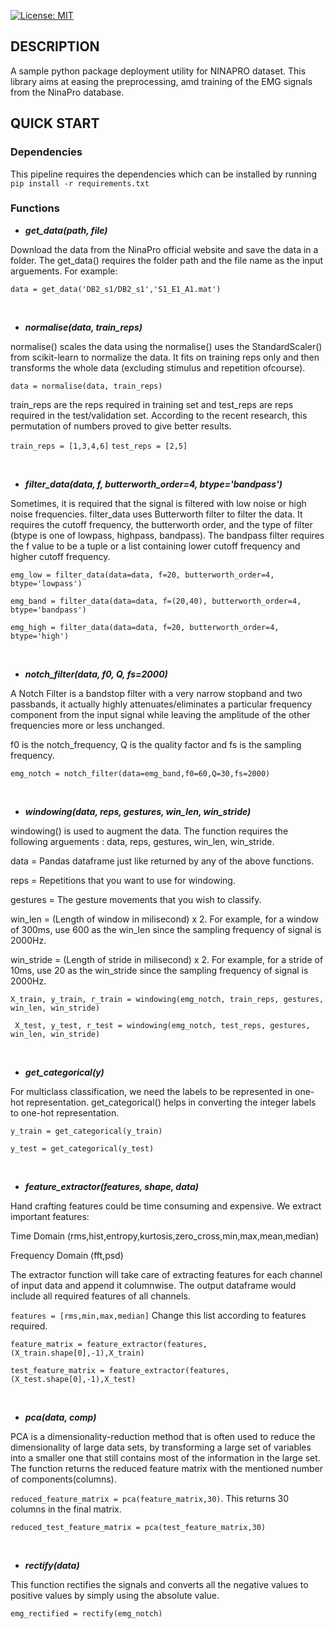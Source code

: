 [![License: MIT](https://img.shields.io/badge/License-MIT-yellow.svg)](https://opensource.org/licenses/MIT)


## DESCRIPTION

A sample python package deployment utility for NINAPRO dataset.
This library aims at easing the preprocessing, amd training of the EMG signals from the NinaPro database.

## QUICK START

### Dependencies
This pipeline requires the dependencies which can be installed by running `pip install -r requirements.txt`


### Functions
*  _**get_data(path, file)**_

Download the data from the NinaPro official website and save the data in a folder. 
The get_data() requires the folder path and the file name as the input arguements.
For example:

`data = get_data('DB2_s1/DB2_s1','S1_E1_A1.mat')`

<p>&nbsp;</p>

*  **_normalise(data, train_reps)_**

normalise() scales the data using the normalise() uses the StandardScaler() from scikit-learn to normalize the data. It fits on training reps only and then transforms the whole data (excluding stimulus and repetition ofcourse).

`data = normalise(data, train_reps)`

train_reps are the reps required in training set and test_reps are reps
required in the test/validation set. According to the recent research, this permutation of numbers proved to give better results.

`train_reps = [1,3,4,6]`
`test_reps = [2,5]`

<p>&nbsp;</p>


*  **_filter_data(data, f, butterworth_order=4, btype='bandpass')_**

Sometimes, it is required that the signal is filtered with low noise or high noise frequencies. filter_data uses Butterworth filter to filter the data. It requires the cutoff frequency, the butterworth order, and the type of filter (btype is one of lowpass, highpass, bandpass).
The bandpass filter requires the f value to be a tuple or a list containing lower cutoff frequency and higher cutoff frequency.

`emg_low = filter_data(data=data, f=20, butterworth_order=4, btype='lowpass')`

`emg_band = filter_data(data=data, f=(20,40), butterworth_order=4, btype='bandpass')`

`emg_high = filter_data(data=data, f=20, butterworth_order=4, btype='high')`

<p>&nbsp;</p>

*  **_notch_filter(data, f0, Q, fs=2000)_**

A Notch Filter is a bandstop filter with a very narrow stopband and two passbands, it actually highly attenuates/eliminates a particular frequency component from the input signal while leaving the amplitude of the other frequencies more or less unchanged.

f0 is the notch_frequency, Q is the quality factor and fs is the sampling frequency.

`emg_notch = notch_filter(data=emg_band,f0=60,Q=30,fs=2000)`

<p>&nbsp;</p>

*  **_windowing(data, reps, gestures, win_len, win_stride)_**

windowing() is used to augment the data. The function requires the following arguements : data, reps, gestures, win_len, win_stride.

data = Pandas dataframe just like returned by any of the above functions.

reps = Repetitions that you want to use for windowing.

gestures = The gesture movements that you wish to classify.

win_len = (Length of window in milisecond) x 2. For example, for a window of 300ms, use 600 as the win_len since the sampling frequency of signal is 2000Hz.

win_stride = (Length of stride in milisecond) x 2. For example, for a stride of 10ms, use 20 as the win_stride since the sampling frequency of signal is 2000Hz.

`X_train, y_train, r_train = windowing(emg_notch, train_reps, gestures, win_len, win_stride)`

`
X_test, y_test, r_test = windowing(emg_notch, test_reps, gestures, win_len, win_stride)`

<p>&nbsp;</p>

*  **_get_categorical(y)_**

For multiclass classification, we need the labels to be represented in one-hot representation.
get_categorical() helps in converting the integer labels to one-hot representation.

`y_train = get_categorical(y_train)`

`y_test = get_categorical(y_test)`

<p>&nbsp;</p>

*  **_feature_extractor(features, shape, data)_**

Hand crafting features could be time consuming and expensive. We extract important features:

Time Domain (rms,hist,entropy,kurtosis,zero_cross,min,max,mean,median)

Frequency Domain (fft,psd)

The extractor function will take care of extracting features for each channel of input data and append it columnwise.
The output dataframe would include all required features of all channels.

`features = [rms,min,max,median]` Change this list according to features required.

`feature_matrix = feature_extractor(features,(X_train.shape[0],-1),X_train)`

`test_feature_matrix = feature_extractor(features,(X_test.shape[0],-1),X_test)`

<p>&nbsp;</p>

*  **_pca(data, comp)_**

PCA is a dimensionality-reduction method that is often used to reduce the dimensionality of large data sets, by transforming a large set of variables into a smaller one that still contains most of the information in the large set.
The function returns the reduced feature matrix with the mentioned number of components(columns).

`reduced_feature_matrix = pca(feature_matrix,30)`. This returns 30 columns in the final matrix.

`reduced_test_feature_matrix = pca(test_feature_matrix,30)`

<p>&nbsp;</p>

*  **_rectify(data)_**

This function rectifies the signals and converts all the negative values to positive values by simply using the absolute value.

`emg_rectified = rectify(emg_notch)`

